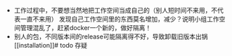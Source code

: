 - 工作过程中，不要想当然地把工作空间当成自己的（别人短时间不来用，不代表一直不来用）
发现自己工作空间里的东西莫名增加，减少？说明小组工作空间管理混乱了，赶紧docker一个新的，做好隔离！
- 别人的包，不同版本间的release可能隔离得不好，导致卸载旧版本出锅[[installation]]# todo 存疑